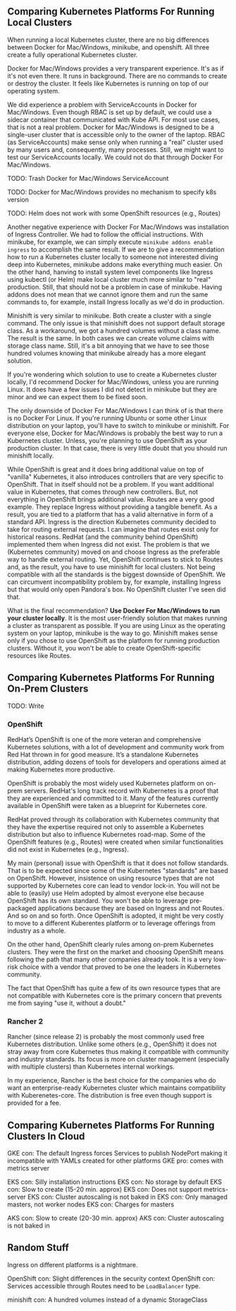 ## Comparing Kubernetes Platforms For Running Local Clusters

When running a local Kubernetes cluster, there are no big differences between Docker for Mac/Windows, minikube, and openshift. All three create a fully operational Kubernetes cluster.

Docker for Mac/Windows provides a very transparent experience. It's as if it's not even there. It runs in background. There are no commands to create or destroy the cluster. It feels like Kubernetes is running on top of our operating system.

We did experience a problem with ServiceAccounts in Docker for Mac/Windows. Even though RBAC is set up by default, we could use a sidecar container that communicated with Kube API. For most use cases, that is not a real problem. Docker for Mac/Windows is designed to be a single-user cluster that is accessible only to the owner of the laptop. RBAC (as ServiceAccounts) make sense only when running a "real" cluster used by many users and, consequently, many processes. Still, we might want to test our ServiceAccounts locally. We could not do that through Docker For Mac/Windows.

TODO: Trash Docker for Mac/Windows ServiceAccount

TODO: Docker for Mac/Windows provides no mechanism to specify k8s version

TODO: Helm does not work with some OpenShift resources (e.g., Routes)

Another negative experience with Docker For Mac/Windows was installation of Ingress Controller. We had to follow the official instructions. With minikube, for example, we can simply execute `minikube addons enable ingress` to accomplish the same result. If we are to give a recommendation how to run a Kubernetes cluster locally to someone not interested diving deep into Kubernetes, minikube addons make everything much easier. On the other hand, hanving to install system level components like Ingress using kubectl (or Helm) make local cluster much more similar to "real" production. Still, that should not be a problem in case of minikube. Having addons does not mean that we cannot ignore them and run the same commands to, for example, install Ingress locally as we'd do in production.

Minishift is very similar to minikube. Both create a cluster with a single command. The only issue is that minishift does not support default storage class. As a workaround, we got a hundred volumes without a class name. The result is the same. In both cases we can create volume claims with storage class name. Still, it's a bit annoying that we have to see those hundred volumes knowing that minikube already has a more elegant solution.

If you're wondering which solution to use to create a Kubernetes cluster locally, I'd recommend Docker for Mac/Windows, unless you are running Linux. It does have a few issues I did not detect in minikube but they are minor and we can expect them to be fixed soon.

The only downside of Docker For Mac/Windows I can think of is that there is no Docker For Linux. If you're running Ubuntu or some other Linux distribution on your laptop, you'll have to switch to minikube or minishift. For everyone else, Docker for Mac/Windows is probably the best way to run a Kubernetes cluster. Unless, you're planning to use OpenShift as your production cluster. In that case, there is very little doubt that you should run minishift locally.

While OpenShift is great and it does bring additional value on top of "vanilla" Kubernetes, it also introduces controllers that are very specific to OpenShift. That in itself should not be a problem. If you want additional value in Kubernetes, that comes through new controllers. But, not everything in OpenShift brings additional value. Routes are a very good example. They replace Ingress without providing a tangible benefit. As a result, you are tied to a platform that has a valid alternative in form of a standard API. Ingress is the direction Kubernetes community decided to take for routing external requests. I can imagine that routes exist only for historical reasons. RedHat (and the community behind OpenShift) implemented them when Ingress did not exist. The problem is that we (Kubernetes community) moved on and choose Ingress as the preferable way to handle external routing. Yet, OpenShift continues to stick to Routes and, as the result, you have to use minishift for local clusters. Not being compatible with all the standards is the biggest downside of OpenShift. We can circumvent incompatibility problem by, for example, installing Ingress but that would only open Pandora's box. No OpenShift cluster I've seen did that.

What is the final recommendation? **Use Docker For Mac/Windows to run your cluster locally**. It is the most user-friendly solution that makes running a cluster as transparent as possible. If you are using Linux as the operating system on your laptop, minikube is the way to go. Minishift makes sense only if you chose to use OpenShift as the platform for running production clusters. Without it, you won't be able to create OpenShift-specific resources like Routes.

## Comparing Kubernetes Platforms For Running On-Prem Clusters

TODO: Write

### OpenShift

RedHat’s OpenShift is one of the more veteran and comprehensive Kubernetes solutions, with a lot of development and community work from Red Hat thrown in for good measure. It’s a standalone Kubernetes distribution, adding dozens of tools for developers and operations aimed at making Kubernetes more productive.

OpenShift is probably the most widely used Kubernetes platform on on-prem servers. RedHat's long track record with Kubernetes is a proof that they are experienced and committed to it. Many of the features currently available in OpenShift were taken as a blueprint for Kubernetes core.

RedHat proved through its collaboration with Kubernetes community that they have the expertise required not only to assemble a Kubernetes distribution but also to influence Kubernetes road-map. Some of the OpenShift features (e.g., Routes) were created when similar functionalities did not exist in Kubernetes (e.g., Ingress).

My main (personal) issue with OpenShift is that it does not follow standards. That is to be expected since some of the Kubernetes "standards" are based on OpenShift. However, insistence on using resource types that are not supported by Kubernetes core can lead to vendor lock-in. You will not be able to (easily) use Helm adopted by almost everyone else because OpenShift has its own standard. You won't be able to leverage pre-packaged applications because they are based on Ingress and not Routes. And so on and so forth. Once OpenShift is adopted, it might be very costly to move to a different Kuberentes platform or to leverage offerings from industry as a whole.

On the other hand, OpenShift clearly rules among on-prem Kubernetes clusters. They were the first on the market and choosing OpenShift means following the path that many other companies already took. It is a very low-risk choice with a vendor that proved to be one the leaders in Kubernetes community.

The fact that OpenShift has quite a few of its own resource types that are not compatible with Kubernetes core is the primary concern that prevents me from saying "use it, without a doubt."

### Rancher 2

Rancher (since release 2) is probably the most commonly used free Kubernetes distribution. Unlike some others (e.g., OpenShift) it does not stray away from core Kubernetes thus making it compatible with community and industry standards. Its focus is more on cluster management (especially with multiple clusters) than Kubernetes internal workings.

In my experience, Rancher is the best choice for the companies who do want an enterprise-ready Kubernetes cluster which maintains compatibility with Kuberenetes-core. The distribution is free even though support is provided for a fee.

## Comparing Kubernetes Platforms For Running Clusters In Cloud

GKE con: The default Ingress forces Services to publish NodePort making it incompatible with YAMLs created for other platforms
GKE pro: comes with metrics server 

EKS con: Silly installation instructions
EKS con: No storage by default
EKS con: Slow to create (15-20 min. approx)
EKS con: Does not support metrics-server
EKS con: Cluster autoscaling is not baked in
EKS con: Only managed masters, not worker nodes
EKS con: Charges for masters

AKS con: Slow to create (20-30 min. approx)
AKS con: Cluster autoscaling is not baked in

## Random Stuff

Ingress on different platforms is a nightmare.

OpenShift con: Slight differences in the security context
OpenShift con: Services accessible through Routes need to be `LoadBalancer` type.

minishift con: A hundred volumes instead of a dynamic StorageClass

